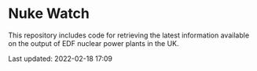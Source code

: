 # Nuke Watch

This repository includes code for retrieving the latest information available on the output of EDF nuclear power plants in the UK.

Last updated: 2022-02-18 17:09